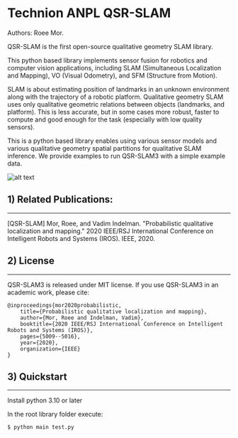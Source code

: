 # Technion ANPL QSR-SLAM


Authors: Roee Mor.

QSR-SLAM is the first open-source qualitative geometry SLAM library.

This python based library implements sensor fusion for robotics and computer vision applications, including SLAM (Simultaneous Localization and Mapping), VO (Visual Odometry), and SFM (Structure from Motion). 


SLAM is about estimating position of landmarks in an unknown environment along with the trajectory of a robotic platform.
Qualitative geometry SLAM uses only qualitative geometric relations between objects (landmarks, and platform).
This is less accurate, but in some cases more robust, faster to compute and good enough for the task (especially with low quality sensors).


This is a python based library  enables using various sensor models and various qualitative geometry spatial partitions for qualitative SLAM inference.
We provide examples to run QSR-SLAM3 with a simple example data.


![alt text](https://github.com/roeeki/QSR_SLAM/images/qualitative_navigation.png)


## 1) Related Publications:

---
[QSR-SLAM] Mor, Roee, and Vadim Indelman. "Probabilistic qualitative localization and mapping." 2020 IEEE/RSJ International Conference on Intelligent Robots and Systems (IROS). IEEE, 2020.‏



## 2) License

---
QSR-SLAM3 is released under MIT license. If you use QSR-SLAM3 in an academic work, please cite:

    @inproceedings{mor2020probabilistic,
        title={Probabilistic qualitative localization and mapping},
        author={Mor, Roee and Indelman, Vadim},
        booktitle={2020 IEEE/RSJ International Conference on Intelligent Robots and Systems (IROS)},
        pages={5009--5016},
        year={2020},
        organization={IEEE}
    }

## 3) Quickstart

---
Install python 3.10 or later

In the root library folder execute:

    $ python main test.py

